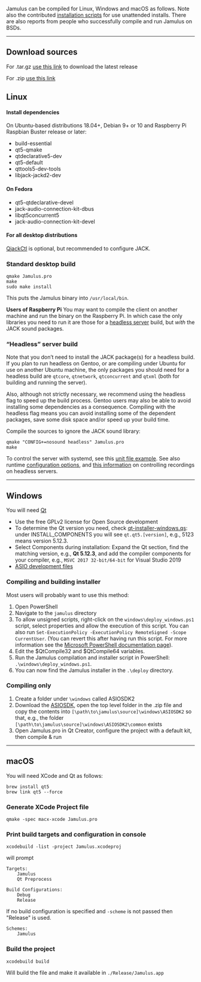 Jamulus can be compiled for Linux, Windows and macOS as follows. Note also the contributed [installation scripts](https://github.com/jamulussoftware/installscripts) for use unattended installs. There are also reports from people who successfully compile and run Jamulus on BSDs.

---


## Download sources

For .tar.gz [use this link](https://github.com/jamulussoftware/jamulus/archive/latest.tar.gz) to download the latest release

For .zip [use this link](https://github.com/jamulussoftware/jamulus/archive/master.zip)

## Linux

#### Install dependencies

On Ubuntu-based distributions 18.04+, Debian 9+ or 10 and Raspberry Pi Raspbian Buster release or later:

* build-essential
* qt5-qmake
* qtdeclarative5-dev
* qt5-default
* qttools5-dev-tools
* libjack-jackd2-dev

#### On Fedora

* qt5-qtdeclarative-devel
* jack-audio-connection-kit-dbus
* libqt5concurrent5
* jack-audio-connection-kit-devel

#### For all desktop distributions

[QjackCtl](https://qjackctl.sourceforge.io/) is optional, but recommended to configure JACK.


### Standard desktop build

```
qmake Jamulus.pro
make
sudo make install
```

This puts the Jamulus binary into `/usr/local/bin`.

**Users of Raspberry Pi** You may want to compile the client on another machine and run the binary on the Raspberry Pi. In which case the only libraries you need to run it are those for a [headless server](Server-Linux#running-a-headless-server) build, but _with_ the JACK sound packages. 


### “Headless” server build

Note that you don’t need to install the JACK package(s) for a headless build. If you plan to run headless on Gentoo, or are compiling under Ubuntu for use on another Ubuntu machine, the only packages you should need for a headless build are `qtcore`, `qtnetwork`, `qtconcurrent` and `qtxml` (both for building and running the server).

Also, although not strictly necessary, we recommend using the headless flag to speed up the build process. Gentoo users may also be able to avoid installing some dependencies as a consequence. Compiling with the headless flag means you can avoid installing some of the dependent packages, save some disk space and/or speed up your build time. 


Compile the sources to ignore the JACK sound library:

```
qmake "CONFIG+=nosound headless" Jamulus.pro
make
```

To control the server with systemd, see this [unit file example](https://github.com/jamulussoftware/jamulus/blob/master/distributions/jamulus-server.service). See also runtime [configuration options](/wiki/Command-Line-Options), and [this information](/wiki/Tips-Tricks-More#controlling-recording-on-linux-headless-servers) on controlling recordings on headless servers.

---

## Windows


You will need [Qt](https://www.qt.io/download)

* Use the free GPLv2 license for Open Source development
* To determine the Qt version you need, check [qt-installer-windows.qs](https://github.com/jamulussoftware/jamulus/blob/master/windows/qt-installer-windows.qs): under INSTALL_COMPONENTS you will see `qt.qt5.[version]`, e.g., 5123 means version 5.12.3.
* Select Components during installation: Expand the Qt section, find the matching version, e.g., **Qt 5.12.3**, and add the compiler components for your compiler, e.g., `MSVC 2017 32-bit/64-bit` for Visual Studio 2019
* [ASIO development files](https://www.steinberg.net/en/company/developer.html)

### Compiling and building installer

Most users will probably want to use this method:

1. Open PowerShell
1. Navigate to the `jamulus` directory
1. To allow unsigned scripts, right-click on the `windows\deploy_windows.ps1` script, select properties and allow the execution of this script. You can also run `Set-ExecutionPolicy -ExecutionPolicy RemoteSigned -Scope CurrentUser`. (You can revert this after having run this script. For more information see the [Microsoft PowerShell documentation page](https://docs.microsoft.com/en-us/powershell/module/microsoft.powershell.security/set-executionpolicy)).
1. Edit the $QtCompile32 and $QtCompile64 variables.
1. Run the Jamulus compilation and installer script in PowerShell: `.\windows\deploy_windows.ps1`.
1. You can now find the Jamulus installer in the `.\deploy` directory.

### Compiling only

1. Create a folder under `\windows` called ASIOSDK2
1. Download the [ASIOSDK](https://www.steinberg.net/asiosdk), open the top level folder in the .zip file and copy the contents into `[\path\to\jamulus\source]\windows\ASIOSDK2` so that, e.g., the folder `[\path\to\jamulus\source]\windows\ASIOSDK2\common` exists
1. Open Jamulus.pro in Qt Creator, configure the project with a default kit, then compile & run

---

## macOS
You will need XCode and Qt as follows:

```
brew install qt5
brew link qt5 --force
```

### Generate XCode Project file

`qmake -spec macx-xcode Jamulus.pro`

### Print build targets and configuration in console

`xcodebuild -list -project Jamulus.xcodeproj`

will prompt

```
Targets:
    Jamulus
    Qt Preprocess

Build Configurations:
    Debug
    Release
```

If no build configuration is specified and `-scheme` is not passed then "Release" is used.

```
Schemes:
    Jamulus
```

### Build the project

`xcodebuild build`

Will build the file and make it available in `./Release/Jamulus.app`

